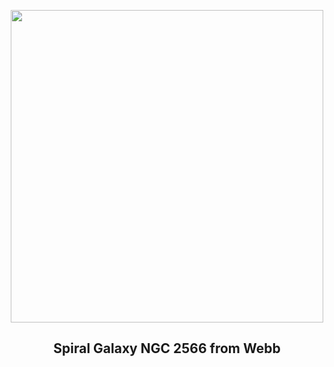 
<p align="center"><img src="https://apod.nasa.gov/apod/image/2505/NGC2256_Webb_960.jpg" width="500" height="500"></p>
<h2 align="center"> Spiral Galaxy NGC 2566 from Webb </h2>
